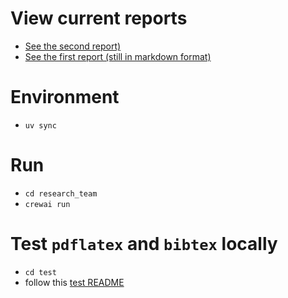 # View current reports
- [See the second report)](https://github.com/johnbikes/latex_research_crew/blob/v1.5/research_team/report.pdf)
- [See the first report (still in markdown format)](https://github.com/johnbikes/latex_research_crew/blob/v1.0/research_team/report_v1.md)

# Environment
- `uv sync`

# Run
- `cd research_team`
- `crewai run`

# Test `pdflatex` and `bibtex` locally
- `cd test`
- follow this [test README](test/README.md)